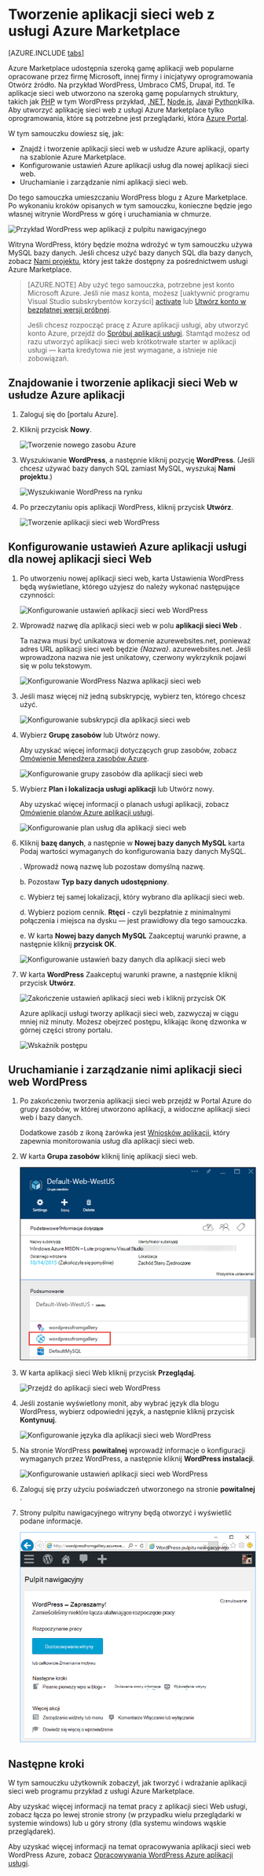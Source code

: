 <properties
    pageTitle="Tworzenie aplikacji sieci web z usługi Azure Marketplace | Microsoft Azure"
    description="Dowiedz się, jak utworzyć nową aplikację sieci web WordPress z Azure Marketplace przy użyciu Azure Portal."
    services="app-service\web"
    documentationCenter=""
    authors="rmcmurray"
    manager="wpickett"
    editor=""/>

<tags
    ms.service="app-service-web"
    ms.workload="na"
    ms.tgt_pltfrm="na"
    ms.devlang="na"
    ms.topic="get-started-article"
    ms.date="09/20/2016"
    ms.author="robmcm"/>

<!-- Note: This article replaces web-sites-php-web-site-gallery.md -->

# <a name="create-a-web-app-from-the-azure-marketplace"></a>Tworzenie aplikacji sieci web z usługi Azure Marketplace

[AZURE.INCLUDE [tabs](../../includes/app-service-web-get-started-nav-tabs.md)]

Azure Marketplace udostępnia szeroką gamę aplikacji web popularne opracowane przez firmę Microsoft, innej firmy i inicjatywy oprogramowania Otwórz źródło. Na przykład WordPress, Umbraco CMS, Drupal, itd. Te aplikacje sieci web utworzono na szeroką gamę popularnych struktury, takich jak [PHP] w tym WordPress przykład, [.NET], [Node.js], [Java]i [Python]kilka. Aby utworzyć aplikację sieci web z usługi Azure Marketplace tylko oprogramowania, które są potrzebne jest przeglądarki, która [Azure Portal].

W tym samouczku dowiesz się, jak:

* Znajdź i tworzenie aplikacji sieci web w usłudze Azure aplikacji, oparty na szablonie Azure Marketplace.
* Konfigurowanie ustawień Azure aplikacji usług dla nowej aplikacji sieci web.
* Uruchamianie i zarządzanie nimi aplikacji sieci web.

Do tego samouczka umieszczaniu WordPress blogu z Azure Marketplace. Po wykonaniu kroków opisanych w tym samouczku, konieczne będzie jego własnej witrynie WordPress w górę i uruchamiania w chmurze.

![Przykład WordPress wep aplikacji z pulpitu nawigacyjnego][WordPressDashboard1]

Witryna WordPress, który będzie można wdrożyć w tym samouczku używa MySQL bazy danych. Jeśli chcesz użyć bazy danych SQL dla bazy danych, zobacz [Nami projektu], który jest także dostępny za pośrednictwem usługi Azure Marketplace.

> [AZURE.NOTE]
> Aby użyć tego samouczka, potrzebne jest konto Microsoft Azure. Jeśli nie masz konta, możesz [uaktywnić programu Visual Studio subskrybentów korzyści] [ activate] lub [Utwórz konto w bezpłatnej wersji próbnej][free trial].
>
> Jeśli chcesz rozpocząć pracę z Azure aplikacji usługi, aby utworzyć konto Azure, przejdź do [Spróbuj aplikacji usługi]. Stamtąd możesz od razu utworzyć aplikacji sieci web krótkotrwałe starter w aplikacji usługi — karta kredytowa nie jest wymagane, a istnieje nie zobowiązań.

## <a name="find-and-create-a-web-app-in-azure-app-service"></a>Znajdowanie i tworzenie aplikacji sieci Web w usłudze Azure aplikacji

1. Zaloguj się do [portalu Azure].

1. Kliknij przycisk **Nowy**.
    
    ![Tworzenie nowego zasobu Azure][MarketplaceStart]
    
1. Wyszukiwanie **WordPress**, a następnie kliknij pozycję **WordPress**. (Jeśli chcesz używać bazy danych SQL zamiast MySQL, wyszukaj **Nami projektu**.)

    ![Wyszukiwanie WordPress na rynku][MarketplaceSearch]
    
1. Po przeczytaniu opis aplikacji WordPress, kliknij przycisk **Utwórz**.

    ![Tworzenie aplikacji sieci web WordPress][MarketplaceCreate]

## <a name="configure-azure-app-service-settings-for-your-new-web-app"></a>Konfigurowanie ustawień Azure aplikacji usługi dla nowej aplikacji sieci Web

1. Po utworzeniu nowej aplikacji sieci web, karta Ustawienia WordPress będą wyświetlane, którego użyjesz do należy wykonać następujące czynności:

    ![Konfigurowanie ustawień aplikacji sieci web WordPress][ConfigStart]

1. Wprowadź nazwę dla aplikacji sieci web w polu **aplikacji sieci Web** .

    Ta nazwa musi być unikatowa w domenie azurewebsites.net, ponieważ adres URL aplikacji sieci web będzie *{Nazwa}*. azurewebsites.net. Jeśli wprowadzona nazwa nie jest unikatowy, czerwony wykrzyknik pojawi się w polu tekstowym.

    ![Konfigurowanie WordPress Nazwa aplikacji sieci web][ConfigAppName]

1. Jeśli masz więcej niż jedną subskrypcję, wybierz ten, którego chcesz użyć. 

    ![Konfigurowanie subskrypcji dla aplikacji sieci web][ConfigSubscription]

1. Wybierz **Grupę zasobów** lub Utwórz nowy.

    Aby uzyskać więcej informacji dotyczących grup zasobów, zobacz [Omówienie Menedżera zasobów Azure][ResourceGroups].

    ![Konfigurowanie grupy zasobów dla aplikacji sieci web][ConfigResourceGroup]

1. Wybierz **Plan i lokalizacja usługi aplikacji** lub Utwórz nowy.

    Aby uzyskać więcej informacji o planach usługi aplikacji, zobacz [Omówienie planów Azure aplikacji usługi][AzureAppServicePlans]. 

    ![Konfigurowanie plan usług dla aplikacji sieci web][ConfigServicePlan]

1. Kliknij **bazę danych**, a następnie w **Nowej bazy danych MySQL** karta Podaj wartości wymaganych do konfigurowania bazy danych MySQL.

    . Wprowadź nową nazwę lub pozostaw domyślną nazwę.

    b. Pozostaw **Typ bazy danych** **udostępniony**.

    c. Wybierz tej samej lokalizacji, który wybrano dla aplikacji sieci web.

    d. Wybierz poziom cennik. **Rtęci** - czyli bezpłatnie z minimalnymi połączenia i miejsca na dysku — jest prawidłowy dla tego samouczka.

    e. W karta **Nowej bazy danych MySQL** Zaakceptuj warunki prawne, a następnie kliknij **przycisk OK**. 

    ![Konfigurowanie ustawień bazy danych dla aplikacji sieci web][ConfigDatabase]

1. W karta **WordPress** Zaakceptuj warunki prawne, a następnie kliknij przycisk **Utwórz**. 

    ![Zakończenie ustawień aplikacji sieci web i kliknij przycisk OK][ConfigFinished]

    Azure aplikacji usługi tworzy aplikacji sieci web, zazwyczaj w ciągu mniej niż minuty. Możesz obejrzeć postępu, klikając ikonę dzwonka w górnej części strony portalu.

    ![Wskaźnik postępu][ConfigProgress]

## <a name="launch-and-manage-your-wordpress-web-app"></a>Uruchamianie i zarządzanie nimi aplikacji sieci web WordPress
    
1. Po zakończeniu tworzenia aplikacji sieci web przejdź w Portal Azure do grupy zasobów, w której utworzono aplikacji, a widoczne aplikacji sieci web i bazy danych.

    Dodatkowe zasób z ikoną żarówka jest [Wniosków aplikacji][ApplicationInsights], który zapewnia monitorowania usług dla aplikacji sieci web.

1. W karta **Grupa zasobów** kliknij linię aplikacji sieci web.

    ![Wybieranie aplikacji sieci web WordPress][WordPressSelect]

1. W karta aplikacji sieci Web kliknij przycisk **Przeglądaj**.

    ![Przejdź do aplikacji sieci web WordPress][WordPressBrowse]

1. Jeśli zostanie wyświetlony monit, aby wybrać język dla blogu WordPress, wybierz odpowiedni język, a następnie kliknij przycisk **Kontynuuj**.

    ![Konfigurowanie języka dla aplikacji sieci web WordPress][WordPressLanguage]

1. Na stronie WordPress **powitalnej** wprowadź informacje o konfiguracji wymaganych przez WordPress, a następnie kliknij **WordPress instalacji**.

    ![Konfigurowanie ustawień aplikacji sieci web WordPress][WordPressConfigure]

1. Zaloguj się przy użyciu poświadczeń utworzonego na stronie **powitalnej** .  

1. Strony pulpitu nawigacyjnego witryny będą otworzyć i wyświetlić podane informacje.    

    ![Wyświetlanie pulpitu nawigacyjnego WordPress][WordPressDashboard2]

## <a name="next-steps"></a>Następne kroki

W tym samouczku użytkownik zobaczył, jak tworzyć i wdrażanie aplikacji sieci web programu przykład z usługi Azure Marketplace.

Aby uzyskać więcej informacji na temat pracy z aplikacji sieci Web usługi, zobacz łącza po lewej stronie strony (w przypadku wielu przeglądarki w systemie windows) lub u góry strony (dla systemu windows wąskie przeglądarek).

Aby uzyskać więcej informacji na temat opracowywania aplikacji sieci web WordPress Azure, zobacz [Opracowywania WordPress Azure aplikacji usługi][WordPressOnAzure]. 

<!-- URL List -->

[PHP]: https://azure.microsoft.com/develop/php/
[.NET]: https://azure.microsoft.com/develop/net/
[Node.js]: https://azure.microsoft.com/develop/nodejs/
[Java]: https://azure.microsoft.com/develop/java/
[Python]: https://azure.microsoft.com/develop/python/
[activate]: https://azure.microsoft.com/pricing/member-offers/msdn-benefits-details/
[free trial]: https://azure.microsoft.com/pricing/free-trial/
[Spróbuj aplikacji usługi]: http://go.microsoft.com/fwlink/?LinkId=523751
[ResourceGroups]: ../resource-group-overview.md
[AzureAppServicePlans]: ../app-service/azure-web-sites-web-hosting-plans-in-depth-overview.md
[ApplicationInsights]: https://azure.microsoft.com/services/application-insights/
[Azure Portal]: https://portal.azure.com/
[Nami projektu]: http://projectnami.org/
[WordPressOnAzure]: ./develop-wordpress-on-app-service-web-apps.md

<!-- IMG List -->

[MarketplaceStart]: ./media/app-service-web-create-web-app-from-marketplace/marketplacestart.png
[MarketplaceSearch]: ./media/app-service-web-create-web-app-from-marketplace/marketplacesearch.png
[MarketplaceCreate]: ./media/app-service-web-create-web-app-from-marketplace/marketplacecreate.png
[ConfigStart]: ./media/app-service-web-create-web-app-from-marketplace/configstart.png
[ConfigAppName]: ./media/app-service-web-create-web-app-from-marketplace/configappname.png
[ConfigSubscription]: ./media/app-service-web-create-web-app-from-marketplace/configsubscription.png
[ConfigResourceGroup]: ./media/app-service-web-create-web-app-from-marketplace/configresourcegroup.png
[ConfigServicePlan]: ./media/app-service-web-create-web-app-from-marketplace/configserviceplan.png
[ConfigDatabase]: ./media/app-service-web-create-web-app-from-marketplace/configdatabase.png
[ConfigFinished]: ./media/app-service-web-create-web-app-from-marketplace/configfinished.png
[ConfigProgress]: ./media/app-service-web-create-web-app-from-marketplace/configprogress.png
[WordPressSelect]: ./media/app-service-web-create-web-app-from-marketplace/wpselect.png
[WordPressBrowse]: ./media/app-service-web-create-web-app-from-marketplace/wpbrowse.png
[WordPressLanguage]: ./media/app-service-web-create-web-app-from-marketplace/wplanguage.png
[WordPressDashboard1]: ./media/app-service-web-create-web-app-from-marketplace/wpdashboard1.png
[WordPressDashboard2]: ./media/app-service-web-create-web-app-from-marketplace/wpdashboard2.png
[WordPressConfigure]: ./media/app-service-web-create-web-app-from-marketplace/wpconfigure.png
